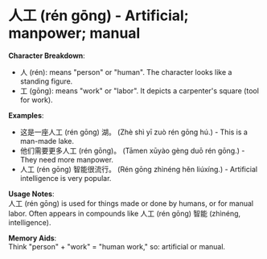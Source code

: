 # **人工 (rén gōng) - Artificial; manpower; manual**

**Character Breakdown**:  
- 人 (rén): means "person" or "human". The character looks like a standing figure.  
- 工 (gōng): means "work" or "labor". It depicts a carpenter's square (tool for work).

**Examples**:  
- 这是一座人工 (rén gōng) 湖。 (Zhè shì yī zuò rén gōng hú.) - This is a man-made lake.  
- 他们需要更多人工 (rén gōng)。 (Tāmen xūyào gèng duō rén gōng.) - They need more manpower.  
- 人工 (rén gōng) 智能很流行。 (Rén gōng zhìnéng hěn liúxíng.) - Artificial intelligence is very popular.

**Usage Notes**:  
人工 (rén gōng) is used for things made or done by humans, or for manual labor. Often appears in compounds like 人工 (rén gōng) 智能 (zhìnéng, intelligence).

**Memory Aids**:  
Think "person" + "work" = "human work," so: artificial or manual.